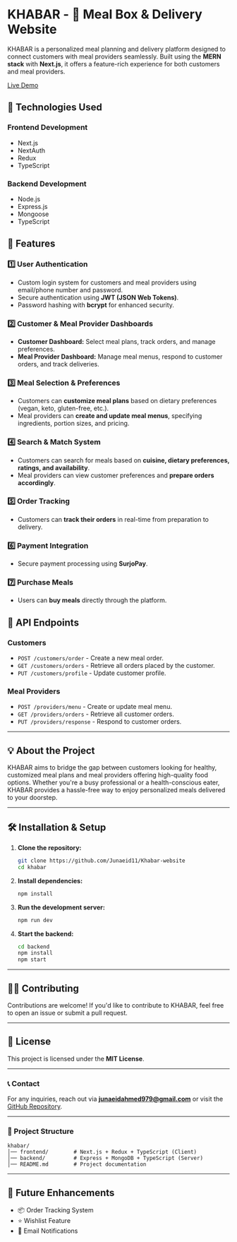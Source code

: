# KHABAR - 🍝 Meal Box & Delivery Website

KHABAR is a personalized meal planning and delivery platform designed to connect customers with meal providers seamlessly. Built using the **MERN stack** with **Next.js**, it offers a feature-rich experience for both customers and meal providers.

[Live Demo](https://khabar-box.vercel.app)

## 🚀 Technologies Used

### **Frontend Development**
- Next.js
- NextAuth
- Redux
- TypeScript

### **Backend Development**
- Node.js
- Express.js
- Mongoose
- TypeScript

## 🔑 Features

### 1️⃣ User Authentication
- Custom login system for customers and meal providers using email/phone number and password.
- Secure authentication using **JWT (JSON Web Tokens)**.
- Password hashing with **bcrypt** for enhanced security.

### 2️⃣ Customer & Meal Provider Dashboards
- **Customer Dashboard:** Select meal plans, track orders, and manage preferences.
- **Meal Provider Dashboard:** Manage meal menus, respond to customer orders, and track deliveries.

### 3️⃣ Meal Selection & Preferences
- Customers can **customize meal plans** based on dietary preferences (vegan, keto, gluten-free, etc.).
- Meal providers can **create and update meal menus**, specifying ingredients, portion sizes, and pricing.

### 4️⃣ Search & Match System
- Customers can search for meals based on **cuisine, dietary preferences, ratings, and availability**.
- Meal providers can view customer preferences and **prepare orders accordingly**.

### 5️⃣ Order Tracking
- Customers can **track their orders** in real-time from preparation to delivery.

### 6️⃣ Payment Integration
- Secure payment processing using **SurjoPay**.

### 7️⃣ Purchase Meals
- Users can **buy meals** directly through the platform.

## 📡 API Endpoints

### **Customers**
- `POST /customers/order` - Create a new meal order.
- `GET /customers/orders` - Retrieve all orders placed by the customer.
- `PUT /customers/profile` - Update customer profile.

### **Meal Providers**
- `POST /providers/menu` - Create or update meal menu.
- `GET /providers/orders` - Retrieve all customer orders.
- `PUT /providers/response` - Respond to customer orders.

---

## 💡 About the Project
KHABAR aims to bridge the gap between customers looking for healthy, customized meal plans and meal providers offering high-quality food options. Whether you're a busy professional or a health-conscious eater, KHABAR provides a hassle-free way to enjoy personalized meals delivered to your doorstep.

---

## 🛠️ Installation & Setup

1. **Clone the repository:**
   ```bash
   git clone https://github.com/Junaeid11/Khabar-website
   cd khabar
   ```

2. **Install dependencies:**
   ```bash
   npm install
   ```

3. **Run the development server:**
   ```bash
   npm run dev
   ```

4. **Start the backend:**
   ```bash
   cd backend
   npm install
   npm start
   ```

---

## 👨‍💻 Contributing
Contributions are welcome! If you'd like to contribute to KHABAR, feel free to open an issue or submit a pull request.

---

## 📜 License
This project is licensed under the **MIT License**.

---

### 📞 Contact
For any inquiries, reach out via **junaeidahmed979@gmail.com** or visit the [GitHub Repository](https://github.com/Junaeid11/Khabar-website).

---

### 📂 Project Structure
```plaintext
khabar/
│── frontend/        # Next.js + Redux + TypeScript (Client)
│── backend/         # Express + MongoDB + TypeScript (Server)
│── README.md        # Project documentation
```

---

## 🚀 Future Enhancements
- 📦 Order Tracking System  
- ⭐ Wishlist Feature  
- 📧 Email Notifications

